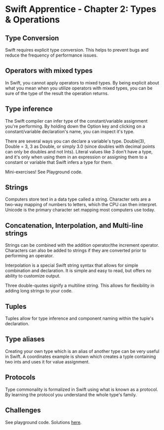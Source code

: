 # Swift Apprentice - Chapter 2: Types & Operations

## Type Conversion 

Swift requires explicit type conversion. This helps to prevent bugs and reduce the frequency of performance issues. 

## Operators with mixed types

In Swift, you cannot apply operators to mixed types. By being explicit about what you mean when you utilize operators with mixed types, you can be sure of the type of the result the operation returns. 

## Type inference 

The Swift compiler can infer type of the constant/variable assignment you're performing. By holding down the Option key and clicking on a constant/variable declaration's name, you can inspect it's type. 

There are several ways you can declare a variable's type. Double(3), Double = 3, 3 as Double, or simply 3.0 (since doubles with decimal points can only be doubles and not Ints). Literal values like 3 don't have a type, and it's only when using them in an expression or assigning them to a constant or variable that Swift infers a type for them. 

Mini-exercises! See Playground code.

## Strings

Computers store text in a data type called a string. Character sets are a two-way mapping of numbers to letters, which the CPU can then interpret. Unicode is the primary character set mapping most computers use today. 

## Concatenation, Interpolation, and Multi-line strings

Strings can be combined with the addition operator/the increment operator. Characters can also be added to strings if they are converted prior to performing an operator. 

Interpolation is a special Swift string syntax that allows for simple combination and declaration. It is simple and easy to read, but offers no ability to customize output. 

Three double-quotes signify a multiline string. This allows for flexibility in adding long strings to your code. 

## Tuples

Tuples allow for type inference and component naming within the tuple's declaration.

## Type aliases

Creating your own type which is an alias of another type can be very useful in Swift. A coordinates example is shown which creates a typle containing two ints and uses it for value assignment. 

## Protocols

Type commonality is formalized in Swift using what is known as a protocol. By learning the protocol you understand the whole type's family. 

## Challenges

See playground code. Solutions [here](https://github.com/raywenderlich/sa-materials/blob/editions/7.0/02-types-and-operations/projects/challenge/02-types-and-operations-challenges.playground/Contents.swift). 



